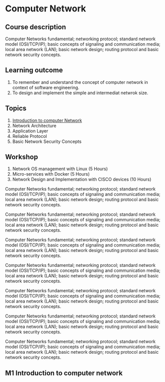 # Computer Network
## Course description
Computer Networks fundamental; networking protocol; standard network model (OSI/TCP/IP); basic concepts of signaling and communication media; local area network (LAN); basic network design; routing protocol and basic network security concepts.
## Learning outcome
1.  To remember and understand the concept of computer network in context of software engineering.
2. To design and implement the simple and intermediat netwrok size. 

## Topics
1. [Introduction to computer Network](#m1-introduction-to-computer-network)
2. Network Architecture
3. Application Layer
4. Reliable Protocol
5. Basic Network Security Concepts

## Workshop
1. Network OS management with Linux (5 Hours)
2. Micro-services with Docker (5 Hours)
3. Network Design and Implementation with CISCO devices (10 Hours)

Computer Networks fundamental; networking protocol; standard network model (OSI/TCP/IP); basic concepts of signaling and communication media; local area network (LAN); basic network design; routing protocol and basic network security concepts.

Computer Networks fundamental; networking protocol; standard network model (OSI/TCP/IP); basic concepts of signaling and communication media; local area network (LAN); basic network design; routing protocol and basic network security concepts.

Computer Networks fundamental; networking protocol; standard network model (OSI/TCP/IP); basic concepts of signaling and communication media; local area network (LAN); basic network design; routing protocol and basic network security concepts.

Computer Networks fundamental; networking protocol; standard network model (OSI/TCP/IP); basic concepts of signaling and communication media; local area network (LAN); basic network design; routing protocol and basic network security concepts.

Computer Networks fundamental; networking protocol; standard network model (OSI/TCP/IP); basic concepts of signaling and communication media; local area network (LAN); basic network design; routing protocol and basic network security concepts.

Computer Networks fundamental; networking protocol; standard network model (OSI/TCP/IP); basic concepts of signaling and communication media; local area network (LAN); basic network design; routing protocol and basic network security concepts.

Computer Networks fundamental; networking protocol; standard network model (OSI/TCP/IP); basic concepts of signaling and communication media; local area network (LAN); basic network design; routing protocol and basic network security concepts.

## M1 Introduction to computer network 